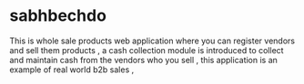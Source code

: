 # sabhbechdo
This is whole sale products web application where you can register vendors and sell them products , a cash collection module is introduced to collect and maintain cash from the vendors who you sell , this application is an example of real world b2b sales ,
